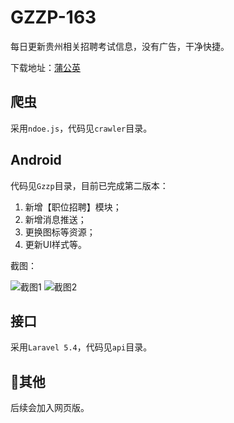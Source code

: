 # GZZP-163
每日更新贵州相关招聘考试信息，没有广告，干净快捷。

下载地址：[蒲公英](https://www.pgyer.com/gzzp)

## 爬虫

采用`ndoe.js`，代码见`crawler`目录。

## Android

代码见`Gzzp`目录，目前已完成第二版本：

1. 新增【职位招聘】模块；
2. 新增消息推送；
3. 更换图标等资源；
4. 更新UI样式等。

截图：

![截图1](http://7xrgqs.com1.z0.glb.clouddn.com/20170507_195452.png?imageMogr2/auto-orient/thumbnail/200x/blur/1x0/quality/75|imageslim)
![截图2](http://7xrgqs.com1.z0.glb.clouddn.com/20170507_195455.png?imageMogr2/auto-orient/thumbnail/200x/blur/1x0/quality/75|imageslim)

## 接口

采用`Laravel 5.4`，代码见`api`目录。

## 其他
后续会加入网页版。
